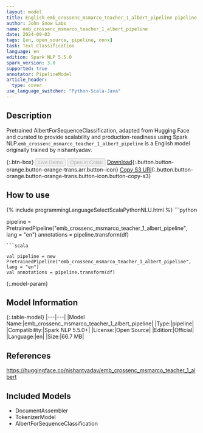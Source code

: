 ```yaml
---
layout: model
title: English emb_crossenc_msmarco_teacher_1_albert_pipeline pipeline AlbertForSequenceClassification from nishantyadav
author: John Snow Labs
name: emb_crossenc_msmarco_teacher_1_albert_pipeline
date: 2024-09-03
tags: [en, open_source, pipeline, onnx]
task: Text Classification
language: en
edition: Spark NLP 5.5.0
spark_version: 3.0
supported: true
annotator: PipelineModel
article_header:
  type: cover
use_language_switcher: "Python-Scala-Java"
---
```


## Description

Pretrained AlbertForSequenceClassification, adapted from Hugging Face and curated to provide scalability and production-readiness using Spark NLP.`emb_crossenc_msmarco_teacher_1_albert_pipeline` is a English model originally trained by nishantyadav.

{:.btn-box}
<button class="button button-orange" disabled>Live Demo</button>
<button class="button button-orange" disabled>Open in Colab</button>
[Download](https://s3.amazonaws.com/auxdata.johnsnowlabs.com/public/models/emb_crossenc_msmarco_teacher_1_albert_pipeline_en_5.5.0_3.0_1725385768776.zip){:.button.button-orange.button-orange-trans.arr.button-icon}
[Copy S3 URI](s3://auxdata.johnsnowlabs.com/public/models/emb_crossenc_msmarco_teacher_1_albert_pipeline_en_5.5.0_3.0_1725385768776.zip){:.button.button-orange.button-orange-trans.button-icon.button-copy-s3}

## How to use



<div class="tabs-box" markdown="1">
{% include programmingLanguageSelectScalaPythonNLU.html %}
```python

pipeline = PretrainedPipeline("emb_crossenc_msmarco_teacher_1_albert_pipeline", lang = "en")
annotations =  pipeline.transform(df)   

```
```scala

val pipeline = new PretrainedPipeline("emb_crossenc_msmarco_teacher_1_albert_pipeline", lang = "en")
val annotations = pipeline.transform(df)

```
</div>

{:.model-param}
## Model Information

{:.table-model}
|---|---|
|Model Name:|emb_crossenc_msmarco_teacher_1_albert_pipeline|
|Type:|pipeline|
|Compatibility:|Spark NLP 5.5.0+|
|License:|Open Source|
|Edition:|Official|
|Language:|en|
|Size:|66.7 MB|

## References

https://huggingface.co/nishantyadav/emb_crossenc_msmarco_teacher_1_albert

## Included Models

- DocumentAssembler
- TokenizerModel
- AlbertForSequenceClassification